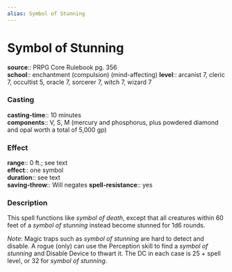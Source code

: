 ```yaml
---
alias: Symbol of Stunning
---
```


# Symbol of Stunning 

**source**:: PRPG Core Rulebook pg. 356  
**school**:: enchantment (compulsion) (mind-affecting)
**level**:: arcanist 7, cleric 7, occultist 5, oracle 7, sorcerer 7, witch 7, wizard 7

### Casting 

**casting-time**:: 10 minutes  
**components**:: V, S, M (mercury and phosphorus, plus powdered diamond and opal worth a total of 5,000 gp)

### Effect 

**range**:: 0 ft.; see text  
**effect**:: one symbol  
**duration**:: see text  
**saving-throw**:: Will negates
**spell-resistance**:: yes

### Description 

This spell functions like *symbol of death*, except that all creatures within 60 feet of a *symbol of stunning* instead become stunned for 1d6 rounds.  
  
*Note*: Magic traps such as *symbol of stunning* are hard to detect and disable. A rogue (only) can use the Perception skill to find a *symbol of stunning* and Disable Device to thwart it. The DC in each case is 25 + spell level, or 32 for *symbol of stunning*.

